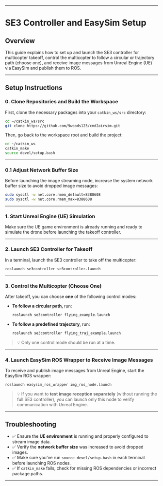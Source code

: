 
---

# SE3 Controller and EasySim Setup

## Overview
This guide explains how to set up and launch the SE3 controller for multicopter takeoff, control the multicopter to follow a circular or trajectory path (choose one), and receive image messages from Unreal Engine (UE) via EasySim and publish them to ROS.

---

## Setup Instructions

### 0. Clone Repositories and Build the Workspace

First, clone the necessary packages into your `catkin_ws/src` directory:

```bash
cd ~/catkin_ws/src
git clone https://github.com/9woods123/cmd2airsim.git
```

Then, go back to the workspace root and build the project:

```bash
cd ~/catkin_ws
catkin_make
source devel/setup.bash
```

---

### 0.1 Adjust Network Buffer Size

Before launching the image streaming node, increase the system network buffer size to avoid dropped image messages:

```bash
sudo sysctl -w net.core.rmem_default=8388608
sudo sysctl -w net.core.rmem_max=8388608
```

---

### 1. Start Unreal Engine (UE) Simulation

Make sure the UE game environment is already running and ready to simulate the drone before launching the takeoff controller.

---

### 2. Launch SE3 Controller for Takeoff

In a terminal, launch the SE3 controller to take off the multicopter:

```bash
roslaunch se3controller se3controller.launch
```

---

### 3. Control the Multicopter (Choose One)

After takeoff, you can choose **one** of the following control modes:

- **To follow a circular path**, run:

  ```bash
  roslaunch se3controller flying_example.launch
  ```

- **To follow a predefined trajectory**, run:

  ```bash
  roslaunch se3controller flying_traj_example.launch
  ```

> 💡 Only one control mode should be run at a time.

---

### 4. Launch EasySim ROS Wrapper to Receive Image Messages

To receive and publish image messages from Unreal Engine, start the EasySim ROS wrapper:

```bash
roslaunch easysim_ros_wrapper img_ros_node.launch
```

> 💡 If you want to **test image reception separately** (without running the full SE3 controller), you can launch only this node to verify communication with Unreal Engine.

---

## Troubleshooting

- ✅ Ensure the **UE environment** is running and properly configured to stream image data.
- ✅ Verify the **network buffer size** was increased to avoid dropped images.
- ✅ Make sure you've run `source devel/setup.bash` in each terminal before launching ROS nodes.
- ✅ If `catkin_make` fails, check for missing ROS dependencies or incorrect package paths.

---
